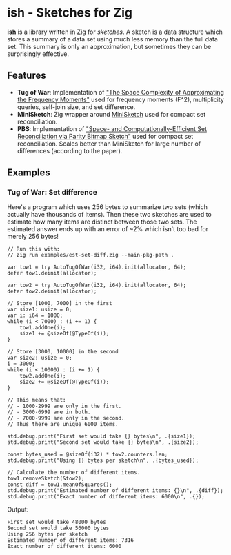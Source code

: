 # ish - Sketches for Zig

**ish** is a library written in [Zig](https://ziglang.org/) for _sketches_.
A sketch is a data structure which stores a summary of a data set using much less memory than the full data set.
This summary is only an approximation, but sometimes they can be surprisingly effective.

## Features

* **Tug of War**: Implementation of ["The Space Complexity of Approximating the Frequency Moments"](https://www.sciencedirect.com/science/article/pii/S0022000097915452) used for frequency moments (F^2), multiplicity queries, self-join size, and set difference.
* **MiniSketch**: Zig wrapper around [MiniSketch](https://github.com/sipa/minisketch) used for compact set reconciliation.
* **PBS**: Implementation of ["Space- and Computationally-Efficient Set Reconciliation via Parity Bitmap Sketch"](https://arxiv.org/pdf/2007.14569.pdf) used for compact set reconciliation.
  Scales better than MiniSketch for large number of differences (according to the paper).

## Examples

### Tug of War: Set difference

Here's a program which uses 256 bytes to summarize two sets (which actually have thousands of items).
Then these two sketches are used to estimate how many items are distinct between those two sets.
The estimated answer ends up with an error of ~2% which isn't too bad for merely 256 bytes!

```zig
// Run this with:
// zig run examples/est-set-diff.zig --main-pkg-path .

var tow1 = try AutoTugOfWar(i32, i64).init(allocator, 64);
defer tow1.deinit(allocator);

var tow2 = try AutoTugOfWar(i32, i64).init(allocator, 64);
defer tow2.deinit(allocator);

// Store [1000, 7000] in the first
var size1: usize = 0;
var i: i64 = 1000;
while (i < 7000) : (i += 1) {
	tow1.addOne(i);
	size1 += @sizeOf(@TypeOf(i));
}

// Store [3000, 10000] in the second
var size2: usize = 0;
i = 3000;
while (i < 10000) : (i += 1) {
	tow2.addOne(i);
	size2 += @sizeOf(@TypeOf(i));
}

// This means that:
// - 1000-2999 are only in the first.
// - 3000-6999 are in both.
// - 7000-9999 are only in the second.
// Thus there are unique 6000 items.

std.debug.print("First set would take {} bytes\n", .{size1});
std.debug.print("Second set would take {} bytes\n", .{size2});

const bytes_used = @sizeOf(i32) * tow2.counters.len;
std.debug.print("Using {} bytes per sketch\n", .{bytes_used});

// Calculate the number of different items.
tow1.removeSketch(&tow2);
const diff = tow1.meanOfSquares();
std.debug.print("Estimated number of different items: {}\n", .{diff});
std.debug.print("Exact number of different items: 6000\n", .{});
```

Output:

```
First set would take 48000 bytes
Second set would take 56000 bytes
Using 256 bytes per sketch
Estimated number of different items: 7316
Exact number of different items: 6000
```
